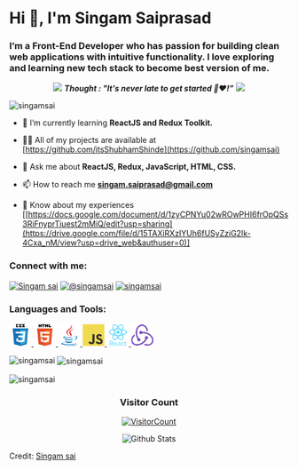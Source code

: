 <h1 align="left">Hi 👋, I'm Singam Saiprasad</h1>
<h3 align="left">I’m a Front-End Developer who has passion for building clean web applications with intuitive functionality. I love exploring and learning new tech stack to become best version of me.</h3>

<p align="center">
<img src="https://media.giphy.com/media/gH3LO09IOiZIqePwv9/giphy.gif" width="50" /> <b><i align="center">Thought : "It's never late to get started 🎯❤️!”</i></b> <img src="https://media.giphy.com/media/qjqUcgIyRjsl2/giphy.gif" width="50" />
 </p>

<p align="left"> <img src="https://komarev.com/ghpvc/?username=singamsai&label=Profile%20views&color=0e75b6&style=flat" alt="singamsai" /> </p>

- 🌱 I’m currently learning **ReactJS and Redux Toolkit.**

- 👨‍💻 All of my projects are available at [https://github.com/itsShubhamShinde](https://github.com/singamsai)

- 💬 Ask me about **ReactJS, Redux, JavaScript, HTML, CSS.**

- 📫 How to reach me **singam.saiprasad@gmail.com**

- 📄 Know about my experiences [[https://docs.google.com/document/d/1zyCPNYu02wROwPHI6frOpQSs3RiFnyprTiuest2mMiQ/edit?usp=sharing](https://drive.google.com/file/d/15TAXiRXzIYUh6fUSyZziG2Ik-4Cxa_nM/view?usp=drive_web&authuser=0)]

<h3 align="left">Connect with me:</h3>
<p align="left">
<a href="https://www.linkedin.com/in/singamsai/" target="blank"><img align="center" src="https://raw.githubusercontent.com/rahuldkjain/github-profile-readme-generator/master/src/images/icons/Social/linked-in-alt.svg" alt="Singam sai" height="30" width="40" /></a>
<a href="https://www.hackerrank.com/singam_saiprasad/" target="blank"><img align="center" src="https://raw.githubusercontent.com/rahuldkjain/github-profile-readme-generator/master/src/images/icons/Social/hackerrank.svg" alt="@singamsai" height="30" width="40" /></a>
<a href="https://leetcode.com/user1931wz/" target="blank"><img align="center" src="https://raw.githubusercontent.com/rahuldkjain/github-profile-readme-generator/master/src/images/icons/Social/leet-code.svg" alt="singamsai" height="30" width="40" /></a>
</p>

<h3 align="left">Languages and Tools:</h3>
<p align="left"> <a href="https://www.w3schools.com/css/" target="_blank" rel="noreferrer"> <img src="https://raw.githubusercontent.com/devicons/devicon/master/icons/css3/css3-original-wordmark.svg" alt="css3" width="40" height="40"/> </a> <a href="https://www.w3.org/html/" target="_blank" rel="noreferrer"> <img src="https://raw.githubusercontent.com/devicons/devicon/master/icons/html5/html5-original-wordmark.svg" alt="html5" width="40" height="40"/> </a> <a href="https://www.java.com" target="_blank" rel="noreferrer"> <img src="https://raw.githubusercontent.com/devicons/devicon/master/icons/java/java-original.svg" alt="java" width="40" height="40"/> </a> <a href="https://developer.mozilla.org/en-US/docs/Web/JavaScript" target="_blank" rel="noreferrer"> <img src="https://raw.githubusercontent.com/devicons/devicon/master/icons/javascript/javascript-original.svg" alt="javascript" width="40" height="40"/> </a> <a href="https://reactjs.org/" target="_blank" rel="noreferrer"> <img src="https://raw.githubusercontent.com/devicons/devicon/master/icons/react/react-original-wordmark.svg" alt="react" width="40" height="40"/> </a> <a href="https://redux.js.org" target="_blank" rel="noreferrer"> <img src="https://raw.githubusercontent.com/devicons/devicon/master/icons/redux/redux-original.svg" alt="redux" width="40" height="40"/> </a> </p>

<p><img align="left" src="https://github-readme-stats.vercel.app/api/top-langs?username=singamsai&show_icons=true&locale=en&layout=compact" alt="singamsai" /></p>

<p>&nbsp;<img align="center" src="https://github-readme-stats.vercel.app/api?username=singamsai&show_icons=true&locale=en" alt="singamsai" /></p>

<p><img align="center" src="https://github-readme-streak-stats.herokuapp.com/?user=singamsai&" alt="singamsai" /></p>





 

 <h3 align="center">Visitor Count</h3>
<a align="center" href="https://profile-counter.glitch.me/{singamsai}/count.svg">
  
 ![VisitorCount](https://profile-counter.glitch.me/{singamsai}/count.svg)  

</a>
  
<p align="center">
        <img src="https://raw.githubusercontent.com/bornmay/bornmay/Update/svg/Bottom.svg" alt="Github Stats" />
</p>

Credit: [Singam sai](https://github.com/singamsai)

